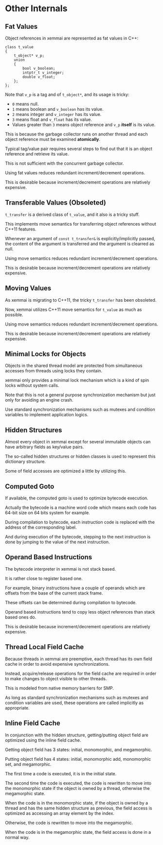 # Other Internals


## Fat Values

Object references in xemmai are represented as fat values in C++:

    class t_value
    {
        t_object* v_p;
        union
        {
            bool v_boolean;
            intptr_t v_integer;
            double v_float;
        };
    };

Note that `v_p` is a tag and of `t_object*`, and its usage is tricky:

 * `0` means null.
 * `1` means boolean and `v_boolean` has its value.
 * `2` means integer and `v_integer` has its value.
 * `3` means float and `v_float` has its value.
 * Values greater than `3` means object reference and `v_p` **itself** is its value.

This is because the garbage collector runs on another thread and each object reference must be examined **atomically**.

Typical tag/value pair requires several steps to find out that it is an object reference and retrieve its value.

This is not sufficient with the concurrent garbage collector.

Using fat values reduces redundant increment/decrement operations.

This is desirable because increment/decrement operations are relatively expensive.


## Transferable Values (Obsoleted)

`t_transfer` is a derived class of `t_value`, and it also is a tricky stuff.

This implements move semantics for transferring object references without C++11 features.

Whenever an argument of `const t_transfer&` is explicitly/implicitly passed, the content of the argument is transferred and the argument is clearred as null.

Using move semantics reduces redundant increment/decrement operations.

This is desirable because increment/decrement operations are relatively expensive.


## Moving Values

As xemmai is migrating to C++11, the tricky `t_transfer` has been obsoleted.

Now, xemmai utilizes C++11 move semantics for `t_value` as much as possible.

Using move semantics reduces redundant increment/decrement operations.

This is desirable because increment/decrement operations are relatively expensive.


## Minimal Locks for Objects

Objects in the shared thread model are protected from simultaneous accesses from threads using locks they contain.

xemmai only provides a minimal lock mechanism which is a kind of spin locks without system calls.

Note that this is not a general purpose synchronization mechanism but just only for avoiding an engine crash.

Use standard synchronization mechanisms such as mutexes and condition variables to implement application logics.


## Hidden Structures

Almost every object in xemmai except for several immutable objects can have arbitrary fields as key/value pairs.

The so-called hidden structures or hidden classes is used to represent this dictionary structure.

Some of field accesses are optimized a little by utilizing this.


## Computed Goto

If available, the computed goto is used to optimize bytecode execution.

Actually the bytecode is a machine word code which means each code has 64-bit size on 64 bits system for example.

During compilation to bytecode, each instruction code is replaced with the address of the corresponding label.

And during execution of the bytecode, stepping to the next instruction is done by jumping to the value of the next instruction.


## Operand Based Instructions

The bytecode interpreter in xemmai is not stack based.

It is rather close to register based one.

For example, binary instructions have a couple of operands which are offsets from the base of the current stack frame.

These offsets can be determined during compilation to bytecode.

Operand based instructions tend to copy less object references than stack based ones do.

This is desirable because increment/decrement operations are relatively expensive.


## Thread Local Field Cache

Because threads in xemmai are preemptive, each thread has its own field cache in order to avoid expensive synchronizations.

Instead, acquire/release operations for the field cache are required in order to make changes to object visible to other threads.

This is modeled from native memory barriers for SMP.

As long as standard synchronization mechanisms such as mutexes and condition variables are used, these operations are called implicitly as appropriate.


## Inline Field Cache

In conjunction with the hidden structure, getting/putting object field are optimized using the inline field cache.

Getting object field has 3 states: initial, monomorphic, and megamorphic.

Putting object field has 4 states: initial, monomorphic add, monomorphic set, and megamorphic.

The first time a code is executed, it is in the initial state.

The second time the code is executed, the code is rewritten to move into the monomorphic state if the object is owned by a thread, otherwise the megamorphic state.

When the code is in the monomorphic state, if the object is owned by a thread and has the same hidden structure as previous, the field access is optimized as accessing an array element by the index.

Otherwise, the code is rewritten to move into the megamorphic.

When the code is in the megamorphic state, the field access is done in a normal way.
